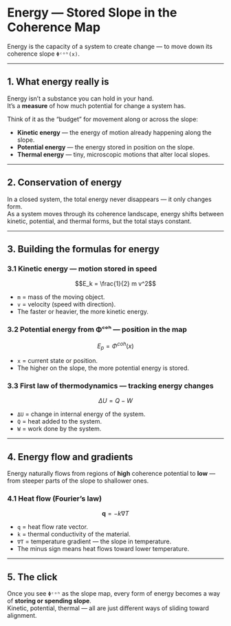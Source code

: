 # Energy — Stored Slope in the Coherence Map

Energy is the capacity of a system to create change — to move down its coherence slope `Φᶜᵒʰ(x)`.

---

## 1. What energy really is

Energy isn’t a substance you can hold in your hand.  
It’s a **measure** of how much potential for change a system has.  

Think of it as the “budget” for movement along or across the slope:  
- **Kinetic energy** — the energy of motion already happening along the slope.  
- **Potential energy** — the energy stored in position on the slope.  
- **Thermal energy** — tiny, microscopic motions that alter local slopes.

---

## 2. Conservation of energy

In a closed system, the total energy never disappears — it only changes form.  
As a system moves through its coherence landscape, energy shifts between kinetic, potential, and thermal forms, but the total stays constant.

---

## 3. Building the formulas for energy

### 3.1 Kinetic energy — motion stored in speed

```math
E_k = \frac{1}{2} m v^2
```

- `m` = mass of the moving object.  
- `v` = velocity (speed with direction).  
- The faster or heavier, the more kinetic energy.

### 3.2 Potential energy from Φᶜᵒʰ — position in the map

```math
E_p = \Phi^{coh}(x)
```

- `x` = current state or position.  
- The higher on the slope, the more potential energy is stored.

### 3.3 First law of thermodynamics — tracking energy changes

```math
\Delta U = Q - W
```

- `ΔU` = change in internal energy of the system.  
- `Q` = heat added to the system.  
- `W` = work done by the system.

---

## 4. Energy flow and gradients

Energy naturally flows from regions of **high** coherence potential to **low** —  
from steeper parts of the slope to shallower ones.

### 4.1 Heat flow (Fourier’s law)

```math
\mathbf{q} = -k \nabla T
```

- `q` = heat flow rate vector.  
- `k` = thermal conductivity of the material.  
- `∇T` = temperature gradient — the slope in temperature.  
- The minus sign means heat flows toward lower temperature.

---

## 5. The click

Once you see `Φᶜᵒʰ` as the slope map, every form of energy becomes a way of **storing or spending slope**.  
Kinetic, potential, thermal — all are just different ways of sliding toward alignment.
